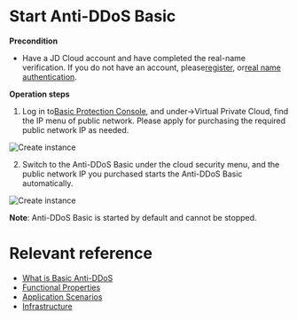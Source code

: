 # Start Anti-DDoS Basic

**Precondition**

- Have a JD Cloud account and have completed the real-name verification. If you do not have an account, please[register](https://accounts.jdcloud.com/p/regPage?source=jdcloud&ReturnUrl=%2f%2fuc.jdcloud.com%2fpassport%2fcomplete%3freturnUrl%3dhttp%3A%2F%2Fuc.jdcloud.com%2Fredirect%2FloginRouter%3FreturnUrl%3Dhttps%253A%252F%252Fwww.jdcloud.com%252Fhelp%252Fdetail%252F734%252FisCatalog%252F1), or[real name authentication](https://uc.jdcloud.com/account/certify).

**Operation steps**

1. Log in to[Basic Protection Console](https://console.jdcloud.com/host/vpc/list), and under->Virtual Private Cloud, find the IP menu of public network. Please apply for purchasing the required public network IP as needed.

![Create instance](https://github.com/jdcloudcom/cn/blob/edit/image/Basic%20Anti-DDos/Instance01.png)

2. Switch to the Anti-DDoS Basic under the cloud security menu, and the public network IP you purchased starts the Anti-DDoS Basic automatically.

![Create instance](https://github.com/jdcloudcom/cn/blob/edit/image/Basic%20Anti-DDos/Instance02.png)

**Note**: Anti-DDoS Basic is started by default and cannot be stopped.

# Relevant reference
- [What is Basic Anti-DDoS](https://github.com/jdcloudcom/cn/blob/edit/documentation/Cloud-Security/Basic-Anti-DDoS/Introduction/Overview.md)
- [Functional Properties](https://github.com/jdcloudcom/cn/blob/edit/documentation/Cloud-Security/Basic-Anti-DDoS/Introduction/Functions.md)
- [Application Scenarios](https://github.com/jdcloudcom/cn/blob/edit/documentation/Cloud-Security/Basic-Anti-DDoS/Introduction/Application-Scenarios.md)
- [Infrastructure](https://github.com/jdcloudcom/cn/blob/edit/documentation/Cloud-Security/Basic-Anti-DDoS/Introduction/Basic-Infrastructure.md)

